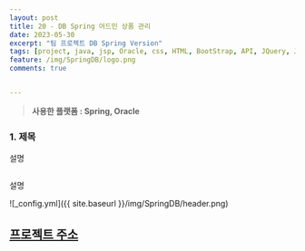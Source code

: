 ```yaml
---
layout: post
title: 20 - DB Spring 어드민 상품 관리
date: 2023-05-30
excerpt: "팀 프로젝트 DB Spring Version"
tags: [project, java, jsp, Oracle, css, HTML, BootStrap, API, JQuery, JavaScript, Spring, FrameWork]
feature: /img/SpringDB/logo.png
comments: true


---
```



> **사용한 플랫폼 : Spring, Oracle**



### 1.  제목

설명

```jsp

```

설명

![_config.yml]({{ site.baseurl }}/img/SpringDB/header.png)



## [프로젝트 주소](https://github.com/GreenteaPIE/TeamProjectDBSpringVer)
